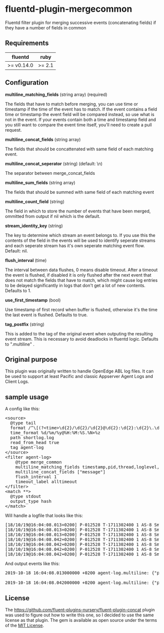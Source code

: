 # fluentd-plugin-mergecommon
Fluentd filter plugin for merging successive events (concatenating fields) if they have a number of fields in common
## Requirements

| fluentd    | ruby   |
|------------|--------|
| >= v0.14.0 | >= 2.1 |

## Configuration

**multiline_matching_fields** (string array) (required)

The fields that have to match before merging, you can use time or timestamp if the time of the event has to match. 
If the event contains a field time or timestamp the event field will be compared instead, so use what is not in the event. 
If your events contain both a time and timestamp field and you still want to compare the event time itself, you'll need to create a pull request. 

**multiline_concat_fields** (string array)

The fields that should be concattenated with same field of each matching event.

**multiline_concat_seperator** (string) (default: \n) 

The separator between merge_concat_fields

**multiline_sum_fields** (string array)

The fields that should be summed with same field of each matching event

**multiline_count_field** (string)

The field in which to store the number of events that have been merged, ommitted from output if nil which is the default.

**stream_identity_key** (string)

The key to determine which stream an event belongs to. If you use this the contents of the field in the events will be used to identify seperate streams and each seperate stream has it's own seperate matching event flow. Default: nil.

**flush_interval** (time) 

The interval between data flushes, 0 means disable timeout. After a timeout the event is flushed, if disabled it is only flushed after the next event that does not match the fields that have to match, which might cause log entries to be delayed significantly in logs that don't get a lot of new contents. 
Defaults to 1.

**use_first_timestamp** (bool)

Use timestamp of first record when buffer is flushed, otherwise it's the time the last event is flushed. Defaults to true.

**tag_postfix** (string)

This is added to the tag of the original event when outputing the resulting event stream. This is necessary to avoid deadlocks in fluentd logic. Defaults to ".multiline" .
    
## Original purpose

This plugin was originally written to handle OpenEdge ABL log files. It can be used to support at least Pacific and classic Appserver Agent Logs and Client Logs. 
	
## sample usage	

A config like this:
<pre>
&lt;source&gt;
  &#64;type tail
  format /^\[(?&lt;time&gt;\d{2}/\d{2}/\d{2}&#64;\d{2}:\d{2}:\d{2}\.\d{3}\+\d{4})\] P-(?&lt;pid&gt;\d+) T-(?&lt;thread&gt;\d+) (?&lt;loglevel&gt;\d+) (?&lt;executionenvironment&gt;[^\s\\]+) (?&lt;logentrytype&gt;[^\s\\]+)\s+(?&lt;message&gt;.*)$/
  time_format %d/%m/%y&#64;%H:%M:%S.%N+%z
  path shortlog.log
  read_from_head true
  tag agent-log
&lt;/source&gt;
&lt;filter agent-log&gt;
    &#64;type merge_common
    multiline_matching_fields timestamp,pid,thread,loglevel,executionenvironment,logentrytype
    multiline_concat_fields ["message"]
    flush_interval 1
    timeout_label alltimeout
&lt;/filter&gt;
&lt;match **&gt;
  &#64;type stdout
  output_type hash
&lt;/match&gt;
</pre>

Will handle a logfile that looks like this: 
<pre>
[18/10/19&#64;16:04:08.013+0200] P-012528 T-1711302400 1 AS-8 SmartWebHa     ##############################################################################################################################
[18/10/19&#64;16:04:08.013+0200] P-012528 T-1711302400 1 AS-8 SmartWebHa     ### Begin Web Handler Request: GET /Entities/pick-stations
[18/10/19&#64;16:04:08.013+0200] P-012528 T-1711302400 1 AS-8 SmartWebHa     ##############################################################################################################################
[18/10/19&#64;16:04:08.042+0200] P-012528 T-1711302400 1 AS-8 SmartWebHa     ##############################################################################################################################
[18/10/19&#64;16:04:08.042+0200] P-012528 T-1711302400 1 AS-8 SmartWebHa     ### End Web Handler Request: GET /Entities/pick-stations
[18/10/19&#64;16:04:08.042+0200] P-012528 T-1711302400 1 AS-8 SmartWebHa     ### Request runtime: 29 msecs, Response Content Length: 14623 bytes
[18/10/19&#64;16:04:08.042+0200] P-012528 T-1711302400 1 AS-8 SmartWebHa     ##############################################################################################################################
</pre>
And output events like this:

<pre>
2019-10-18 16:04:08.013000000 +0200 agent-log.multiline: {"pid"=&gt;"012528", "thread"=&gt;"1711302400", "loglevel"=&gt;"1", "executionenvironment"=&gt;"AS-8", "logentrytype"=&gt;"SmartWebHa", "message"=&gt;"################################################################################################################################# Begin Web Handler Request: GET /Entities/pick-stations##############################################################################################################################"}

2019-10-18 16:04:08.042000000 +0200 agent-log.multiline: {"pid"=&gt;"012528", "thread"=&gt;"1711302400", "loglevel"=&gt;"1", "executionenvironment"=&gt;"AS-8", "logentrytype"=&gt;"SmartWebHa", "message"=&gt;"################################################################################################################################# End Web Handler Request: GET /Entities/pick-stations### Request runtime: 29 msecs, Response Content Length: 14623 bytes##############################################################################################################################"}
</pre>

## License

The https://github.com/fluent-plugins-nursery/fluent-plugin-concat plugin was used to figure out how to write this one, so I decided to use the same license as that plugin.
The gem is available as open source under the terms of the [MIT License](http://opensource.org/licenses/MIT).
